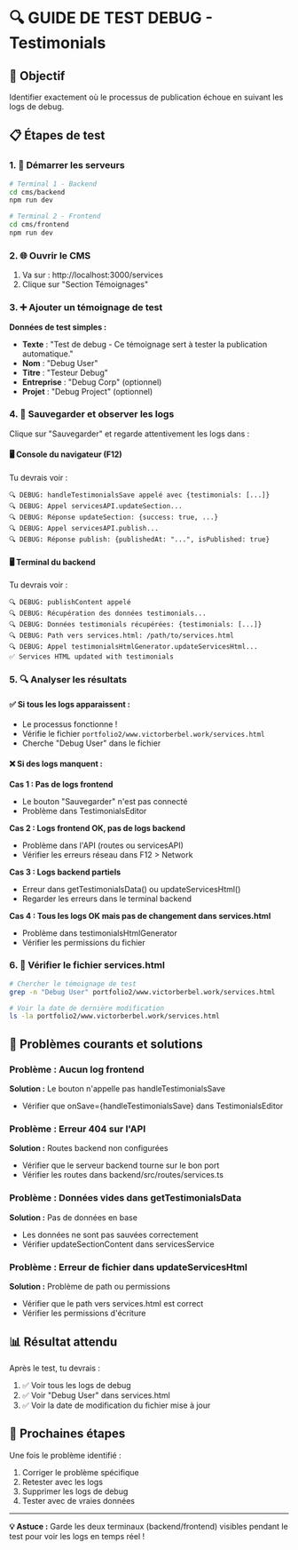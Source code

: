 # 🔍 GUIDE DE TEST DEBUG - Testimonials

## 🎯 Objectif
Identifier exactement où le processus de publication échoue en suivant les logs de debug.

## 📋 Étapes de test

### 1. 🚀 Démarrer les serveurs

```bash
# Terminal 1 - Backend
cd cms/backend
npm run dev

# Terminal 2 - Frontend  
cd cms/frontend
npm run dev
```

### 2. 🌐 Ouvrir le CMS

1. Va sur : http://localhost:3000/services
2. Clique sur "Section Témoignages"

### 3. ➕ Ajouter un témoignage de test

**Données de test simples :**
- **Texte** : "Test de debug - Ce témoignage sert à tester la publication automatique."
- **Nom** : "Debug User"  
- **Titre** : "Testeur Debug"
- **Entreprise** : "Debug Corp" (optionnel)
- **Projet** : "Debug Project" (optionnel)

### 4. 💾 Sauvegarder et observer les logs

Clique sur "Sauvegarder" et regarde attentivement les logs dans :

#### 🖥️ Console du navigateur (F12)
Tu devrais voir :
```
🔍 DEBUG: handleTestimonialsSave appelé avec {testimonials: [...]}
🔍 DEBUG: Appel servicesAPI.updateSection...
🔍 DEBUG: Réponse updateSection: {success: true, ...}
🔍 DEBUG: Appel servicesAPI.publish...
🔍 DEBUG: Réponse publish: {publishedAt: "...", isPublished: true}
```

#### 🖥️ Terminal du backend
Tu devrais voir :
```
🔍 DEBUG: publishContent appelé
🔍 DEBUG: Récupération des données testimonials...
🔍 DEBUG: Données testimonials récupérées: {testimonials: [...]}
🔍 DEBUG: Path vers services.html: /path/to/services.html
🔍 DEBUG: Appel testimonialsHtmlGenerator.updateServicesHtml...
✅ Services HTML updated with testimonials
```

### 5. 🔍 Analyser les résultats

#### ✅ Si tous les logs apparaissent :
- Le processus fonctionne !
- Vérifie le fichier `portfolio2/www.victorberbel.work/services.html`
- Cherche "Debug User" dans le fichier

#### ❌ Si des logs manquent :

**Cas 1 : Pas de logs frontend**
- Le bouton "Sauvegarder" n'est pas connecté
- Problème dans TestimonialsEditor

**Cas 2 : Logs frontend OK, pas de logs backend**  
- Problème dans l'API (routes ou servicesAPI)
- Vérifier les erreurs réseau dans F12 > Network

**Cas 3 : Logs backend partiels**
- Erreur dans getTestimonialsData() ou updateServicesHtml()
- Regarder les erreurs dans le terminal backend

**Cas 4 : Tous les logs OK mais pas de changement dans services.html**
- Problème dans testimonialsHtmlGenerator
- Vérifier les permissions du fichier

### 6. 📄 Vérifier le fichier services.html

```bash
# Chercher le témoignage de test
grep -n "Debug User" portfolio2/www.victorberbel.work/services.html

# Voir la date de dernière modification
ls -la portfolio2/www.victorberbel.work/services.html
```

## 🚨 Problèmes courants et solutions

### Problème : Aucun log frontend
**Solution :** Le bouton n'appelle pas handleTestimonialsSave
- Vérifier que onSave={handleTestimonialsSave} dans TestimonialsEditor

### Problème : Erreur 404 sur l'API
**Solution :** Routes backend non configurées
- Vérifier que le serveur backend tourne sur le bon port
- Vérifier les routes dans backend/src/routes/services.ts

### Problème : Données vides dans getTestimonialsData
**Solution :** Pas de données en base
- Les données ne sont pas sauvées correctement
- Vérifier updateSectionContent dans servicesService

### Problème : Erreur de fichier dans updateServicesHtml
**Solution :** Problème de path ou permissions
- Vérifier que le path vers services.html est correct
- Vérifier les permissions d'écriture

## 📊 Résultat attendu

Après le test, tu devrais :
1. ✅ Voir tous les logs de debug
2. ✅ Voir "Debug User" dans services.html  
3. ✅ Voir la date de modification du fichier mise à jour

## 🎯 Prochaines étapes

Une fois le problème identifié :
1. Corriger le problème spécifique
2. Retester avec les logs
3. Supprimer les logs de debug
4. Tester avec de vraies données

---

**💡 Astuce :** Garde les deux terminaux (backend/frontend) visibles pendant le test pour voir les logs en temps réel !